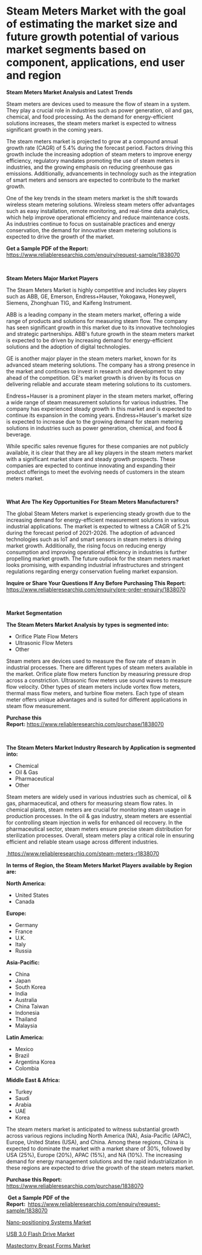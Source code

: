 <p><h1>Steam Meters Market with the goal of estimating the market size and future growth potential of various market segments based on component, applications, end user and region</h1></p><p><strong>Steam Meters Market Analysis and Latest Trends</strong></p>
<p><p>Steam meters are devices used to measure the flow of steam in a system. They play a crucial role in industries such as power generation, oil and gas, chemical, and food processing. As the demand for energy-efficient solutions increases, the steam meters market is expected to witness significant growth in the coming years.</p><p>The steam meters market is projected to grow at a compound annual growth rate (CAGR) of 5.4% during the forecast period. Factors driving this growth include the increasing adoption of steam meters to improve energy efficiency, regulatory mandates promoting the use of steam meters in industries, and the growing emphasis on reducing greenhouse gas emissions. Additionally, advancements in technology such as the integration of smart meters and sensors are expected to contribute to the market growth.</p><p>One of the key trends in the steam meters market is the shift towards wireless steam metering solutions. Wireless steam meters offer advantages such as easy installation, remote monitoring, and real-time data analytics, which help improve operational efficiency and reduce maintenance costs. As industries continue to focus on sustainable practices and energy conservation, the demand for innovative steam metering solutions is expected to drive the growth of the market.</p></p>
<p><strong>Get a Sample PDF of the Report:&nbsp;</strong> <a href="https://www.reliableresearchiq.com/enquiry/request-sample/1838070">https://www.reliableresearchiq.com/enquiry/request-sample/1838070</a></p>
<p>&nbsp;</p>
<p><strong>Steam Meters Major Market Players</strong></p>
<p><p>The Steam Meters Market is highly competitive and includes key players such as ABB, GE, Emerson, Endress+Hauser, Yokogawa, Honeywell, Siemens, Zhonghuan TIG, and Kaifeng Instrument. </p><p>ABB is a leading company in the steam meters market, offering a wide range of products and solutions for measuring steam flow. The company has seen significant growth in this market due to its innovative technologies and strategic partnerships. ABB's future growth in the steam meters market is expected to be driven by increasing demand for energy-efficient solutions and the adoption of digital technologies.</p><p>GE is another major player in the steam meters market, known for its advanced steam metering solutions. The company has a strong presence in the market and continues to invest in research and development to stay ahead of the competition. GE's market growth is driven by its focus on delivering reliable and accurate steam metering solutions to its customers.</p><p>Endress+Hauser is a prominent player in the steam meters market, offering a wide range of steam measurement solutions for various industries. The company has experienced steady growth in this market and is expected to continue its expansion in the coming years. Endress+Hauser's market size is expected to increase due to the growing demand for steam metering solutions in industries such as power generation, chemical, and food & beverage.</p><p>While specific sales revenue figures for these companies are not publicly available, it is clear that they are all key players in the steam meters market with a significant market share and steady growth prospects. These companies are expected to continue innovating and expanding their product offerings to meet the evolving needs of customers in the steam meters market.</p></p>
<p>&nbsp;</p>
<p><strong>What Are The Key Opportunities For Steam Meters Manufacturers?</strong></p>
<p><p>The global Steam Meters market is experiencing steady growth due to the increasing demand for energy-efficient measurement solutions in various industrial applications. The market is expected to witness a CAGR of 5.2% during the forecast period of 2021-2026. The adoption of advanced technologies such as IoT and smart sensors in steam meters is driving market growth. Additionally, the rising focus on reducing energy consumption and improving operational efficiency in industries is further propelling market growth. The future outlook for the steam meters market looks promising, with expanding industrial infrastructures and stringent regulations regarding energy conservation fueling market expansion.</p></p>
<p><strong>Inquire or Share Your Questions If Any Before Purchasing This Report:</strong> <a href="https://www.reliableresearchiq.com/enquiry/pre-order-enquiry/1838070">https://www.reliableresearchiq.com/enquiry/pre-order-enquiry/1838070</a></p>
<p>&nbsp;</p>
<p><strong>Market Segmentation</strong></p>
<p><strong>The Steam Meters Market Analysis by types is segmented into:</strong></p>
<p><ul><li>Orifice Plate Flow Meters</li><li>Ultrasonic Flow Meters</li><li>Other</li></ul></p>
<p><p>Steam meters are devices used to measure the flow rate of steam in industrial processes. There are different types of steam meters available in the market. Orifice plate flow meters function by measuring pressure drop across a constriction. Ultrasonic flow meters use sound waves to measure flow velocity. Other types of steam meters include vortex flow meters, thermal mass flow meters, and turbine flow meters. Each type of steam meter offers unique advantages and is suited for different applications in steam flow measurement.</p></p>
<p><strong>Purchase this Report:&nbsp;</strong><a href="https://www.reliableresearchiq.com/purchase/1838070">https://www.reliableresearchiq.com/purchase/1838070</a></p>
<p>&nbsp;</p>
<p><strong>The Steam Meters Market Industry Research by Application is segmented into:</strong></p>
<p><ul><li>Chemical</li><li>Oil & Gas</li><li>Pharmaceutical</li><li>Other</li></ul></p>
<p><p>Steam meters are widely used in various industries such as chemical, oil & gas, pharmaceutical, and others for measuring steam flow rates. In chemical plants, steam meters are crucial for monitoring steam usage in production processes. In the oil & gas industry, steam meters are essential for controlling steam injection in wells for enhanced oil recovery. In the pharmaceutical sector, steam meters ensure precise steam distribution for sterilization processes. Overall, steam meters play a critical role in ensuring efficient and reliable steam usage across different industries.</p></p>
<p><a href="https://www.reliableresearchiq.com/steam-meters-r1838070">&nbsp;https://www.reliableresearchiq.com/steam-meters-r1838070</a></p>
<p><strong>In terms of Region, the Steam Meters Market Players available by Region are:</strong></p>
<p>
    <p> <strong> North America: </strong>
        <ul>
            <li>United States</li>
            <li>Canada</li>
        </ul>
        </p> 
    <p> <strong> Europe: </strong>
        <ul>
            <li>Germany</li>
            <li>France</li>
            <li>U.K.</li>
            <li>Italy</li>
            <li>Russia</li>
        </ul>
        </p> 
    <p> <strong> Asia-Pacific: </strong>
        <ul>
            <li>China</li>
            <li>Japan</li>
            <li>South Korea</li>
            <li>India</li>
            <li>Australia</li>
            <li>China Taiwan</li>
            <li>Indonesia</li>
            <li>Thailand</li>
            <li>Malaysia</li>
        </ul>
        </p> 
    <p> <strong> Latin America: </strong>
        <ul>
            <li>Mexico</li>
            <li>Brazil</li>
            <li>Argentina Korea</li>
            <li>Colombia</li>
        </ul>
        </p> 
    <p> <strong> Middle East & Africa: </strong>
        <ul>
            <li>Turkey</li>
            <li>Saudi</li>
            <li>Arabia</li>
            <li>UAE</li>
            <li>Korea</li>
        </ul>
    </p>
    </p>
<p><p>The steam meters market is anticipated to witness substantial growth across various regions including North America (NA), Asia-Pacific (APAC), Europe, United States (USA), and China. Among these regions, China is expected to dominate the market with a market share of 30%, followed by USA (25%), Europe (20%), APAC (15%), and NA (10%). The increasing demand for energy management solutions and the rapid industrialization in these regions are expected to drive the growth of the steam meters market.</p></p>
<p><strong>Purchase this Report: </strong><a href="https://www.reliableresearchiq.com/purchase/1838070">https://www.reliableresearchiq.com/purchase/1838070</a></p>
<p>&nbsp;<strong>Get a Sample PDF of the Report:&nbsp;&nbsp;</strong><a href="https://www.reliableresearchiq.com/enquiry/request-sample/1838070">https://www.reliableresearchiq.com/enquiry/request-sample/1838070</a></p>
<p><strong></strong></p>
<p><p><a href="https://github.com/NorbertYates/Market-Research-Report-List-6/blob/main/nano-positioning-systems-market.md">Nano-positioning Systems Market</a></p><p><a href="https://github.com/prosalinda88/Market-Research-Report-List-5/blob/main/usb-30-flash-drive-market.md">USB 3.0 Flash Drive Market</a></p><p><a href="https://view.publitas.com/reportprime-1/mastectomy-breast-forms-market-overview-global-market-trends-and-future-prospects-from-2024-to-2031/">Mastectomy Breast Forms Market</a></p></p>